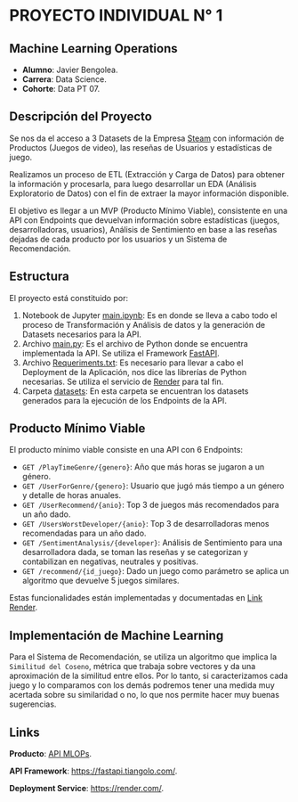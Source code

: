 # PROYECTO INDIVIDUAL N° 1

## Machine Learning Operations

* **Alumno**: Javier Bengolea.
* **Carrera**: Data Science.
* **Cohorte**: Data PT 07.

## Descripción del Proyecto

Se nos da el acceso a 3 Datasets de la Empresa [Steam](https://store.steampowered.com/?l=spanish) con información de Productos (Juegos de video), las reseñas de Usuarios y estadísticas de juego.

Realizamos un proceso de ETL (Extracción y Carga de Datos) para obtener la información y procesarla, para luego desarrollar un EDA (Análisis Exploratorio de Datos) con el fin de extraer la mayor información disponible.

El objetivo es llegar a un MVP (Producto Mínimo Viable), consistente en una API con Endpoints que devuelvan información sobre estadísticas (juegos, desarrolladoras, usuarios), Análisis de Sentimiento en base a las reseñas dejadas de cada producto por los usuarios y un Sistema de Recomendación.

## Estructura

El proyecto está constituido por:

1. Notebook de Jupyter [main.ipynb](https://github.com/javierbengolea/PI_ML_OPS/blob/master/main.ipynb): Es en donde se lleva a cabo todo el proceso de Transformación y Análisis de datos y la generación de Datasets necesarios para la API.
2. Archivo [main.py](https://github.com/javierbengolea/PI_ML_OPS/blob/master/main.py): Es el archivo de Python donde se encuentra implementada la API. Se utiliza el Framework [FastAPI](https://fastapi.tiangolo.com/).
3. Archivo [Requeriments.txt](https://github.com/javierbengolea/PI_ML_OPS/blob/master/requirements.txt): Es necesario para llevar a cabo el Deployment de la Aplicación, nos dice las librerías de Python necesarias. Se utiliza el servicio de [Render](https://render.com/) para tal fin.
4. Carpeta [datasets](https://github.com/javierbengolea/PI_ML_OPS/tree/master/datasets): En esta carpeta se encuentran los datasets generados para la ejecución de los Endpoints de la API.

## Producto Mínimo Viable

El producto mínimo viable consiste en una API con 6 Endpoints:

* ```GET /PlayTimeGenre/{genero}```: Año que más horas se jugaron a un género.
* ```GET /UserForGenre/{genero}```: Usuario que jugó más tiempo a un género y detalle de horas anuales.
* ```GET /UserRecommend/{anio}```: Top 3 de juegos más recomendados para un año dado.
* ```GET /UsersWorstDeveloper/{anio}```: Top 3 de desarrolladoras menos recomendadas para un año dado.
* ```GET /SentimentAnalysis/{developer}```: Análisis de Sentimiento para una desarrolladora dada, se toman las reseñas y se categorizan y contabilizan en negativas, neutrales y positivas.
* ```GET /recommend/{id_juego}```: Dado un juego como parámetro se aplica un algoritmo que devuelve 5 juegos similares.

Estas funcionalidades están implementadas y documentadas en [Link Render](https://pi-ml-ops-b4cf.onrender.com/docs).

## Implementación de Machine Learning

Para el Sistema de Recomendación, se utiliza un algoritmo que implica la `Similitud del Coseno`, métrica que trabaja sobre vectores y da una aproximación de la similitud entre ellos. Por lo tanto, si caracterizamos cada juego y lo comparamos con los demás podremos tener una medida muy acertada sobre su similaridad o no, lo que nos permite hacer muy buenas sugerencias.


## Links

**Producto**: [API MLOPs](https://pi-ml-ops-b4cf.onrender.com/docs#/).

**API Framework**: https://fastapi.tiangolo.com/.

**Deployment Service**: https://render.com/.




